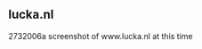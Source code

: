 <article><h1>lucka.nl</h1><time><span class="day">27</span><span class="month">3</span><span class="year">2006</span></time>a screenshot of www.lucka.nl at this time</article>
